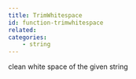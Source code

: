 ```yaml
---
title: TrimWhitespace
id: function-trimwhitespace
related:
categories:
    - string
---
```


clean white space of the given string